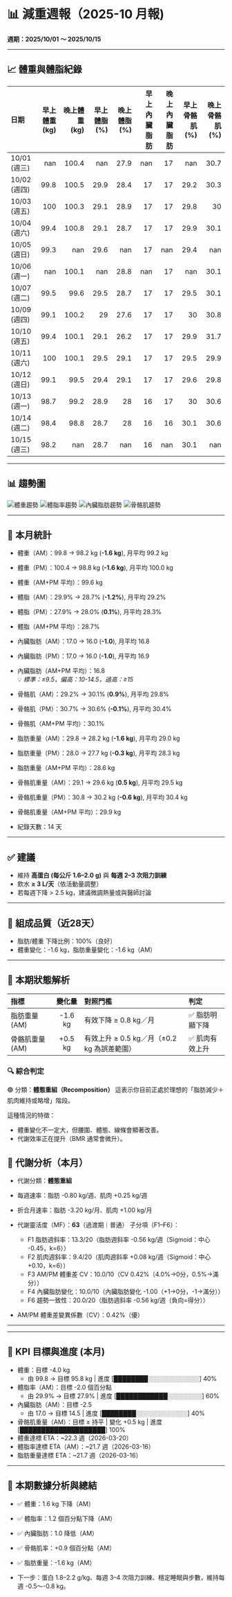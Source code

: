 # 📊 減重週報（2025-10 月報)

**週期：2025/10/01 ～ 2025/10/15**  

---

## 📈 體重與體脂紀錄

| 日期         |   早上體重 (kg) |   晚上體重 (kg) |   早上體脂 (%) |   晚上體脂 (%) |   早上內臟脂肪 |   晚上內臟脂肪 |   早上骨骼肌 (%) |   晚上骨骼肌 (%) |
|:-------------|----------------:|----------------:|---------------:|---------------:|---------------:|---------------:|-----------------:|-----------------:|
| 10/01 (週三) |           nan   |           100.4 |          nan   |           27.9 |            nan |             17 |            nan   |             30.7 |
| 10/02 (週四) |            99.8 |           100.5 |           29.9 |           28.4 |             17 |             17 |             29.2 |             30.3 |
| 10/03 (週五) |           100   |           100.3 |           29.1 |           28.9 |             17 |             17 |             29.8 |             30   |
| 10/04 (週六) |            99.4 |           100.8 |           29.1 |           28.7 |             17 |             17 |             29.9 |             30.1 |
| 10/05 (週日) |            99.3 |           nan   |           29.6 |          nan   |             17 |            nan |             29.4 |            nan   |
| 10/06 (週一) |           nan   |           100.1 |          nan   |           28.8 |            nan |             17 |            nan   |             30.1 |
| 10/07 (週二) |            99.5 |            99.6 |           29.5 |           28.7 |             17 |             17 |             29.5 |             30.1 |
| 10/09 (週四) |            99.1 |           100.2 |           29   |           27.6 |             17 |             17 |             30   |             30.8 |
| 10/10 (週五) |            99.4 |           100.1 |           29.1 |           26.2 |             17 |             17 |             29.9 |             31.7 |
| 10/11 (週六) |           100   |           100.1 |           29.5 |           29.1 |             17 |             17 |             29.5 |             29.9 |
| 10/12 (週日) |            99.1 |            99.5 |           29.4 |           29.1 |             17 |             17 |             29.6 |             29.8 |
| 10/13 (週一) |            98.7 |            99.2 |           28.9 |           28   |             16 |             17 |             30   |             30.6 |
| 10/14 (週二) |            98.4 |            98.8 |           28.7 |           28   |             16 |             16 |             30.1 |             30.6 |
| 10/15 (週三) |            98.2 |           nan   |           28.7 |          nan   |             16 |            nan |             30.1 |            nan   |

---

## 📊 趨勢圖

![體重趨勢](2025-10_weight_trend.png)
![體脂率趨勢](2025-10_bodyfat_trend.png)
![內臟脂肪趨勢](2025-10_visceral_fat_trend.png)
![骨骼肌趨勢](2025-10_muscle_trend.png)

---

## 📌 本月統計

- 體重（AM）：99.8 → 98.2 kg  (**-1.6 kg**), 月平均 99.2 kg  
- 體重（PM）：100.4 → 98.8 kg  (**-1.6 kg**), 月平均 100.0 kg  
- 體重（AM+PM 平均）：99.6 kg  

- 體脂（AM）：29.9% → 28.7%  (**-1.2%**), 月平均 29.2%  
- 體脂（PM）：27.9% → 28.0%  (**0.1%**), 月平均 28.3%  
- 體脂（AM+PM 平均）：28.7%  

- 內臟脂肪（AM）：17.0 → 16.0  (**-1.0**), 月平均 16.8  
- 內臟脂肪（PM）：17.0 → 16.0  (**-1.0**), 月平均 16.9  
- 內臟脂肪（AM+PM 平均）：16.8  
  💡 *標準：≤9.5，偏高：10-14.5，過高：≥15*  

- 骨骼肌（AM）：29.2% → 30.1%  (**0.9%**), 月平均 29.8%  
- 骨骼肌（PM）：30.7% → 30.6%  (**-0.1%**), 月平均 30.4%  
- 骨骼肌（AM+PM 平均）：30.1%  

- 脂肪重量（AM）：29.8 → 28.2 kg  (**-1.6 kg**), 月平均 29.0 kg  
- 脂肪重量（PM）：28.0 → 27.7 kg  (**-0.3 kg**), 月平均 28.3 kg  
- 脂肪重量（AM+PM 平均）：28.6 kg  

- 骨骼肌重量（AM）：29.1 → 29.6 kg  (**0.5 kg**), 月平均 29.5 kg  
- 骨骼肌重量（PM）：30.8 → 30.2 kg  (**-0.6 kg**), 月平均 30.4 kg  
- 骨骼肌重量（AM+PM 平均）：29.9 kg  

- 紀錄天數：14 天

---

## ✅ 建議
- 維持 **高蛋白 (每公斤 1.6–2.0 g)** 與 **每週 2–3 次阻力訓練**  
- 飲水 **≥ 3 L/天**（依活動量調整）  
- 若每週下降 > 2.5 kg，建議微調熱量或與醫師討論  

---

## 🧪 組成品質（近28天）

- 脂肪/體重 下降比例：100%（良好）  
- 體重變化：-1.6 kg，脂肪重量變化：-1.6 kg（AM）  

---


## 🧭 本期狀態解析

| 指標 | 變化量 | 對照門檻 | 判定 |
|:--|:--:|:--|:--|
| 脂肪重量 (AM) | -1.6 kg | 有效下降 ≥ 0.8 kg／月 | ✅ 脂肪明顯下降 |
| 骨骼肌重量 (AM) | +0.5 kg | 有效上升 ≥ 0.5 kg／月（±0.2 kg 為誤差範圍） | ✅ 肌肉有效上升 |

### 🔍 綜合判定

🟢 分類：**體態重組（Recomposition）**
這表示你目前正處於理想的「脂肪減少＋肌肉維持或略增」階段。

這種情況的特徵：

- 體重變化不一定大，但腰圍、體態、線條會顯著改善。
- 代謝效率正在提升（BMR 通常會微升）。


## 🔬 代謝分析（本月）

- 代謝分類：**體態重組**
- 每週速率：脂肪 -0.80 kg/週、肌肉 +0.25 kg/週
- 折合月速率：脂肪 -3.20 kg/月、肌肉 +1.00 kg/月

- 代謝靈活度（MF）：**63**（過渡期｜普通）
  子分項（F1–F6）：
  - F1 脂肪週斜率：13.3/20（脂肪週斜率 -0.56 kg/週（Sigmoid：中心 -0.45，k=6））
  - F2 肌肉週斜率：9.4/20（肌肉週斜率 +0.08 kg/週（Sigmoid：中心 +0.10，k=6））
  - F3 AM/PM 體重差 CV：10.0/10（CV 0.42%（4.0%→0分，0.5%→滿分））
  - F4 內臟脂肪變化：10.0/10（內臟脂肪變化 -1.00（+1→0分，-1→滿分））
  - F6 趨勢一致性：20.0/20（脂肪週斜率 -0.56 kg/週（負向=得分））
- AM/PM 體重差變異係數（CV）：0.42%（優）
---


---

## 🎯 KPI 目標與進度 (本月)

- 體重：目標 -4.0 kg  
  - 由 99.8 → 目標 95.8 kg  | 進度 [████████░░░░░░░░░░░░] 40%  
- 體脂率（AM）：目標 -2.0 個百分點  
  - 由 29.9% → 目標 27.9%  | 進度 [████████████░░░░░░░░] 60%  
- 內臟脂肪（AM）：目標 -2.5  
  - 由 17.0 → 目標 14.5  | 進度 [████████░░░░░░░░░░░░] 40%  
- 骨骼肌重量（AM）：目標 ≥ 持平  | 變化 +0.5 kg  | 進度 [████████████████████] 100%  
- 體重達標 ETA：~22.3 週（2026-03-20）  
- 體脂率達標 ETA（AM）：~21.7 週（2026-03-16）  
- 脂肪重量達標 ETA：~21.7 週（2026-03-16）  

---

## 🧠 本期數據分析與總結

- ✅ 體重：1.6 kg 下降（AM）
- ✅ 體脂率：1.2 個百分點下降（AM）
- ✅ 內臟脂肪：1.0 降低（AM）
- ✅ 骨骼肌率：+0.9 個百分點（AM）
- ✅ 脂肪重量：-1.6 kg（AM）

- 下一步：蛋白 1.8–2.2 g/kg、每週 3–4 次阻力訓練、穩定睡眠與步數，維持每週 -0.5～-0.8 kg。
